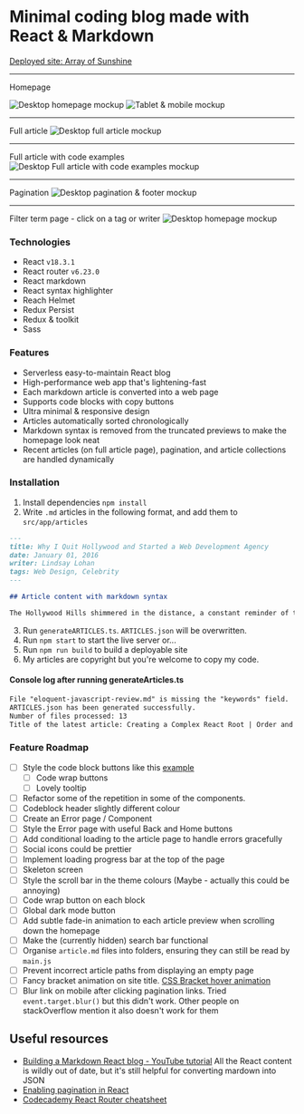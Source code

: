 # Minimal coding blog made with React & Markdown

<a href="https://arrayofsunshine.co.uk/" target="_blank">
Deployed site: Array of Sunshine</a>

---

Homepage

![Desktop homepage mockup](./design-planning/preview-mockups/Exports/MacBook-Homepage.webp)
![Tablet & mobile mockup](./design-planning/preview-mockups/Exports/tablet-mobile.webp)

---

Full article
![Desktop full article mockup](./design-planning/preview-mockups/Exports/MacBook-full-article.webp)

---

Full article with code examples
![Desktop Full article with code examples mockup](./design-planning/preview-mockups/Exports/MacBook-code.webp)

---

Pagination
![Desktop pagination & footer mockup](./design-planning/preview-mockups/Exports/MacBook-pagination.webp)

---

Filter term page - click on a tag or writer
![Desktop homepage mockup](./design-planning/preview-mockups/Exports/MacBook-Filter-page.webp)

### Technologies

-  React `v18.3.1`
-  React router `v6.23.0`
-  React markdown
-  React syntax highlighter
-  Reach Helmet
-  Redux Persist
-  Redux & toolkit
-  Sass

### Features

-  Serverless easy-to-maintain React blog
-  High-performance web app that's lightening-fast
-  Each markdown article is converted into a web page
-  Supports code blocks with copy buttons
-  Ultra minimal & responsive design
-  Articles automatically sorted chronologically
-  Markdown syntax is removed from the truncated previews to make the homepage look neat
-  Recent articles (on full article page), pagination, and article collections are handled dynamically

### Installation

1. Install dependencies `npm install`
2. Write `.md` articles in the following format, and add them to `src/app/articles`

```markdown
---
title: Why I Quit Hollywood and Started a Web Development Agency
date: January 01, 2016
writer: Lindsay Lohan
tags: Web Design, Celebrity
---

## Article content with markdown syntax

The Hollywood Hills shimmered in the distance, a constant reminder of the life I was leaving behind. Million-dollar contracts, screaming fans, and the intoxicating allure of the red carpet – it all felt like a faded dream. The truth was, the magic had dimmed. I craved a different kind of creation, something where my vision could truly take center stage. So, with a deep breath and a heart full of trepidation, I announced my retirement from acting. Trading scripts for code, I embarked on a new adventure.
```

3. Run `generateARTICLES.ts`. `ARTICLES.json` will be overwritten.
4. Run `npm start` to start the live server or...
5. Run `npm run build` to build a deployable site
6. My articles are copyright but you're welcome to copy my code.

#### Console log after running generateArticles.ts

```txt
File "eloquent-javascript-review.md" is missing the "keywords" field.
ARTICLES.json has been generated successfully.
Number of files processed: 13
Title of the latest article: Creating a Complex React Root | Order and Dependencies
```

### Feature Roadmap

-  [ ] Style the code block buttons like this [example](https://fly.io/docs/flyctl/install/)
   -  [ ] Code wrap buttons
   -  [ ] Lovely tooltip
-  [ ] Refactor some of the repetition in some of the components.
-  [ ] Codeblock header slightly different colour
-  [ ] Create an Error page / Component
-  [ ] Style the Error page with useful Back and Home buttons
-  [ ] Add conditional loading to the article page to handle errors gracefully
-  [ ] Social icons could be prettier
-  [ ] Implement loading progress bar at the top of the page
-  [ ] Skeleton screen
-  [ ] Style the scroll bar in the theme colours (Maybe - actually this could be annoying)
-  [ ] Code wrap button on each block
-  [ ] Global dark mode button
-  [ ] Add subtle fade-in animation to each article preview when scrolling down the homepage
-  [ ] Make the (currently hidden) search bar functional
-  [ ] Organise `article.md` files into folders, ensuring they can still be read by `main.js`
-  [ ] Prevent incorrect article paths from displaying an empty page
-  [ ] Fancy bracket animation on site title. [CSS Bracket hover animation](https://codepen.io/adatg/pen/BGLVGL?editors=0100)
-  [ ] Blur link on mobile after clicking pagination links. Tried `event.target.blur()` but this didn't work. Other people on stackOverflow mention it also doesn't work for them

## Useful resources

-  [Building a Markdown React blog - YouTube tutorial](https://www.youtube.com/watch?v=gT1v33oA1gI) All the React content is wildly out of date, but it's still helpful for converting mardown into JSON
-  [Enabling pagination in React](https://www.educative.io/answers/how-to-implement-pagination-in-reactjs)
-  [Codecademy React Router cheatsheet](https://www.codecademy.com/learn/learn-react-router/modules/learn-react-router/cheatsheet)

